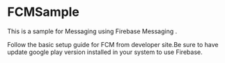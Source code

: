 # FCMSample

This is a sample for Messaging using Firebase Messaging .

Follow the basic setup guide for FCM from developer site.Be sure to have update google play version installed in your system to use Firebase.
